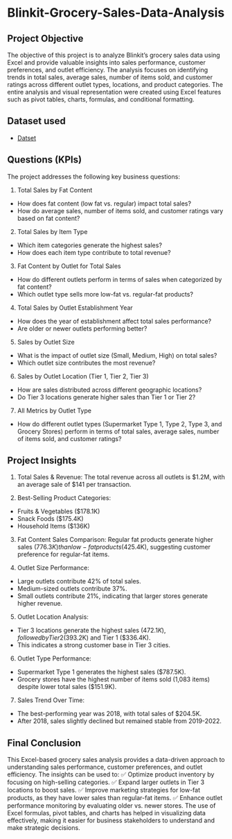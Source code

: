 # Blinkit-Grocery-Sales-Data-Analysis

## Project Objective
The objective of this project is to analyze Blinkit’s grocery sales data using Excel and provide valuable insights into sales performance, customer preferences, and outlet efficiency. The analysis focuses on identifying trends in total sales, average sales, number of items sold, and customer ratings across different outlet types, locations, and product categories. The entire analysis and visual representation were created using Excel features such as pivot tables, charts, formulas, and conditional formatting.

## Dataset used
- <a href="https://github.com/NikhilRoyDA/Blinkit-Grocery-Sales-Analysis/blob/main/Blinkit%20Grocery%20Data%20Analysis.xlsx">Datset</a>

## Questions (KPIs)
The project addresses the following key business questions:
1.	Total Sales by Fat Content
-	How does fat content (low fat vs. regular) impact total sales?
-	How do average sales, number of items sold, and customer ratings vary based on fat content?
2.	Total Sales by Item Type
- Which item categories generate the highest sales?
- How does each item type contribute to total revenue?
3.	Fat Content by Outlet for Total Sales
- How do different outlets perform in terms of sales when categorized by fat content?
- Which outlet type sells more low-fat vs. regular-fat products?
4.	Total Sales by Outlet Establishment Year
- How does the year of establishment affect total sales performance?
- Are older or newer outlets performing better?
5.	Sales by Outlet Size
- What is the impact of outlet size (Small, Medium, High) on total sales?
- Which outlet size contributes the most revenue?
6.	Sales by Outlet Location (Tier 1, Tier 2, Tier 3)
- How are sales distributed across different geographic locations?
- Do Tier 3 locations generate higher sales than Tier 1 or Tier 2?
7.	All Metrics by Outlet Type
-	How do different outlet types (Supermarket Type 1, Type 2, Type 3, and Grocery Stores) perform in terms of total sales, average sales, number of items sold, and customer ratings?

## Project Insights
1.	Total Sales & Revenue: The total revenue across all outlets is $1.2M, with an average sale of $141 per transaction.

2.	Best-Selling Product Categories:
-	Fruits & Vegetables ($178.1K)
-	Snack Foods ($175.4K)
-	Household Items ($136K)
3.	Fat Content Sales Comparison: Regular fat products generate higher sales ($776.3K) than low-fat products ($425.4K), suggesting customer preference for regular-fat items.

4.	Outlet Size Performance:
-	Large outlets contribute 42% of total sales.
-	Medium-sized outlets contribute 37%.
-	Small outlets contribute 21%, indicating that larger stores generate higher revenue.
5.	Outlet Location Analysis:
-	Tier 3 locations generate the highest sales ($472.1K), followed by Tier 2 ($393.2K) and Tier 1 ($336.4K).
-	This indicates a strong customer base in Tier 3 cities.
6.	Outlet Type Performance:
-	Supermarket Type 1 generates the highest sales ($787.5K).
-	Grocery stores have the highest number of items sold (1,083 items) despite lower total sales ($151.9K).
7.	Sales Trend Over Time:
-	The best-performing year was 2018, with total sales of $204.5K.
-	After 2018, sales slightly declined but remained stable from 2019-2022.

## Final Conclusion
This Excel-based grocery sales analysis provides a data-driven approach to understanding sales performance, customer preferences, and outlet efficiency. The insights can be used to:
✅ Optimize product inventory by focusing on high-selling categories.
✅ Expand larger outlets in Tier 3 locations to boost sales.
✅ Improve marketing strategies for low-fat products, as they have lower sales than regular-fat items.
✅ Enhance outlet performance monitoring by evaluating older vs. newer stores.
The use of Excel formulas, pivot tables, and charts has helped in visualizing data effectively, making it easier for business stakeholders to understand and make strategic decisions.




